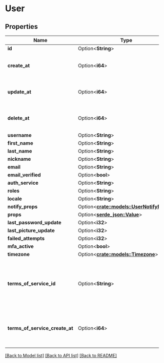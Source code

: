 # User

## Properties

Name | Type | Description | Notes
------------ | ------------- | ------------- | -------------
**id** | Option<**String**> |  | [optional]
**create_at** | Option<**i64**> | The time in milliseconds a user was created | [optional]
**update_at** | Option<**i64**> | The time in milliseconds a user was last updated | [optional]
**delete_at** | Option<**i64**> | The time in milliseconds a user was deleted | [optional]
**username** | Option<**String**> |  | [optional]
**first_name** | Option<**String**> |  | [optional]
**last_name** | Option<**String**> |  | [optional]
**nickname** | Option<**String**> |  | [optional]
**email** | Option<**String**> |  | [optional]
**email_verified** | Option<**bool**> |  | [optional]
**auth_service** | Option<**String**> |  | [optional]
**roles** | Option<**String**> |  | [optional]
**locale** | Option<**String**> |  | [optional]
**notify_props** | Option<[**crate::models::UserNotifyProps**](UserNotifyProps.md)> |  | [optional]
**props** | Option<[**serde_json::Value**](.md)> |  | [optional]
**last_password_update** | Option<**i32**> |  | [optional]
**last_picture_update** | Option<**i32**> |  | [optional]
**failed_attempts** | Option<**i32**> |  | [optional]
**mfa_active** | Option<**bool**> |  | [optional]
**timezone** | Option<[**crate::models::Timezone**](Timezone.md)> |  | [optional]
**terms_of_service_id** | Option<**String**> | ID of accepted terms of service, if any. This field is not present if empty. | [optional]
**terms_of_service_create_at** | Option<**i64**> | The time in milliseconds the user accepted the terms of service | [optional]

[[Back to Model list]](../README.md#documentation-for-models) [[Back to API list]](../README.md#documentation-for-api-endpoints) [[Back to README]](../README.md)


